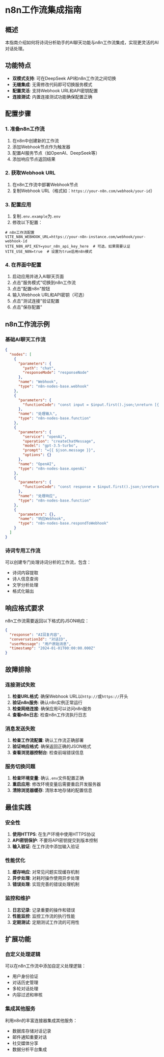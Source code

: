 # n8n工作流集成指南

## 概述

本指南介绍如何将诗词分析助手的AI聊天功能与n8n工作流集成，实现更灵活的AI对话处理。

## 功能特点

- **双模式支持**: 可在DeepSeek API和n8n工作流之间切换
- **无缝集成**: 无需修改代码即可切换服务模式
- **配置灵活**: 支持Webhook URL和API密钥配置
- **连接测试**: 内置连接测试功能确保配置正确

## 配置步骤

### 1. 准备n8n工作流

1. 在n8n中创建新的工作流
2. 添加Webhook节点作为触发器
3. 配置AI服务节点（如OpenAI、DeepSeek等）
4. 添加响应节点返回结果

### 2. 获取Webhook URL

1. 在n8n工作流中部署Webhook节点
2. 复制Webhook URL（格式如：`https://your-n8n.com/webhook/your-id`）

### 3. 配置应用

1. 复制`.env.example`为`.env`
2. 修改以下配置：

```env
# n8n工作流配置
VITE_N8N_WEBHOOK_URL=https://your-n8n-instance.com/webhook/your-webhook-id
VITE_N8N_API_KEY=your_n8n_api_key_here  # 可选，如果需要认证
VITE_USE_N8N=true  # 设置为true启用n8n模式
```

### 4. 在界面中配置

1. 启动应用并进入AI聊天页面
2. 点击"服务模式"切换到n8n工作流
3. 点击"配置n8n"按钮
4. 输入Webhook URL和API密钥（可选）
5. 点击"测试连接"验证配置
6. 点击"保存配置"

## n8n工作流示例

### 基础AI聊天工作流

```json
{
  "nodes": [
    {
      "parameters": {
        "path": "chat",
        "responseMode": "responseNode"
      },
      "name": "Webhook",
      "type": "n8n-nodes-base.webhook"
    },
    {
      "parameters": {
        "functionCode": "const input = $input.first().json;\nreturn [{ json: { message: input.message } }];"
      },
      "name": "处理输入",
      "type": "n8n-nodes-base.function"
    },
    {
      "parameters": {
        "service": "openAi",
        "operation": "createChatMessage",
        "model": "gpt-3.5-turbo",
        "prompt": "={{ $json.message }}",
        "options": {}
      },
      "name": "OpenAI",
      "type": "n8n-nodes-base.openAi"
    },
    {
      "parameters": {
        "functionCode": "const response = $input.first().json;\nreturn [{ json: { response: response.choices[0].message.content } }];"
      },
      "name": "处理响应",
      "type": "n8n-nodes-base.function"
    },
    {
      "parameters": {},
      "name": "响应Webhook",
      "type": "n8n-nodes-base.respondToWebhook"
    }
  ]
}
```

### 诗词专用工作流

可以创建专门处理诗词分析的工作流，包含：
- 诗词内容提取
- 诗人信息查询
- 文学分析处理
- 格式化输出

## 响应格式要求

n8n工作流需要返回以下格式的JSON响应：

```json
{
  "response": "AI回复内容",
  "conversationId": "对话ID",
  "userMessage": "用户原始消息",
  "timestamp": "2024-01-01T00:00:00.000Z"
}
```

## 故障排除

### 连接测试失败

1. **检查URL格式**: 确保Webhook URL以`http://`或`https://`开头
2. **验证n8n服务**: 确认n8n实例正常运行
3. **检查网络连接**: 确保应用可以访问n8n服务
4. **查看n8n日志**: 检查n8n工作流执行日志

### 消息发送失败

1. **检查工作流配置**: 确认工作流正确部署
2. **验证响应格式**: 确保返回正确的JSON格式
3. **查看浏览器控制台**: 检查前端错误信息

### 服务切换问题

1. **检查环境变量**: 确认`.env`文件配置正确
2. **重启应用**: 修改环境变量后需要重启开发服务器
3. **清除浏览器缓存**: 清除本地存储的配置信息

## 最佳实践

### 安全性

1. **使用HTTPS**: 在生产环境中使用HTTPS协议
2. **API密钥保护**: 不要将API密钥提交到版本控制
3. **输入验证**: 在工作流中添加输入验证

### 性能优化

1. **缓存响应**: 对常见问题实现缓存机制
2. **异步处理**: 对耗时操作使用异步处理
3. **错误处理**: 实现完善的错误处理机制

### 监控和维护

1. **日志记录**: 记录重要的操作和错误
2. **性能监控**: 监控工作流的执行性能
3. **定期测试**: 定期测试工作流的可用性

## 扩展功能

### 自定义处理逻辑

可以在n8n工作流中添加自定义处理逻辑：
- 用户身份验证
- 对话历史管理
- 多轮对话处理
- 内容过滤和审核

### 集成其他服务

利用n8n的丰富连接器集成其他服务：
- 数据库存储对话记录
- 邮件通知重要对话
- 社交媒体分享
- 数据分析平台集成